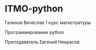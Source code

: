 # ITMO-python
Галинов Вячеслав 1 курс магистратуры

Программирование python

Преподаватель Евгений Некрасов
